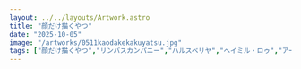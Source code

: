 ```yaml
---
layout: ../../layouts/Artwork.astro
title: "顔だけ描くやつ"
date: "2025-10-05"
image: "/artworks/0511kaodakekakuyatsu.jpg"
tags: ["顔だけ描くやつ","リンバスカンパニー","ハルスベリヤ","ヘイミル・ロゥ","アークナイツ"]
---
```


